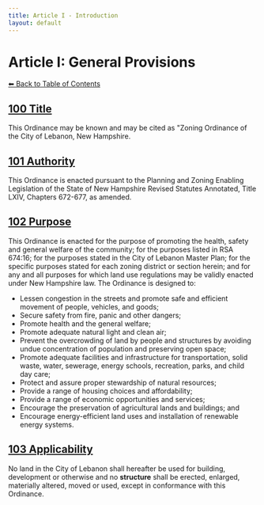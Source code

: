 ```yaml
---
title: Article I - Introduction
layout: default
---
```


# Article I: General Provisions

[⬅ Back to Table of Contents](index.md)

## [100 Title](#title)
This Ordinance may be known and may be cited as "Zoning Ordinance of the City of Lebanon, New Hampshire.

## [101 Authority](#authority)
This Ordinance is enacted pursuant to the Planning and Zoning Enabling Legislation of the State of New Hampshire Revised Statutes Annotated, Title LXIV, Chapters 672-677, as amended.

## [102 Purpose](#purpose)
This Ordinance is enacted for the purpose of promoting the health, safety and general welfare of 
the community; for the purposes listed in RSA 674:16; for the purposes stated in the City of 
Lebanon Master Plan; for the specific purposes stated for each zoning district or section herein; 
and for any and all purposes for which land use regulations may be validly enacted under New 
Hampshire law.  The Ordinance is designed to: 
- Lessen congestion in the streets and promote safe and efficient movement of 
people, vehicles, and goods; 
- Secure safety from fire, panic and other dangers; 
- Promote health and the general welfare; 
- Promote adequate natural light and clean air; 
- Prevent the overcrowding of land by people and structures by avoiding undue 
concentration of population and preserving open space; 
- Promote adequate facilities and infrastructure for transportation, solid waste, 
water, sewerage, energy schools, recreation, parks, and child day care;  
- Protect and assure proper stewardship of natural resources; 
- Provide a range of housing choices and affordability; 
- Provide a range of economic opportunities and services; 
- Encourage the preservation of agricultural lands and buildings; and 
- Encourage energy-efficient land uses and installation of renewable energy 
systems. 
## [103 Applicability](#applicability)
No land in the City of Lebanon shall hereafter be used for building, development or otherwise and 
no **structure** shall be erected, enlarged, materially altered, moved or used, except in 
conformance with this Ordinance. 
